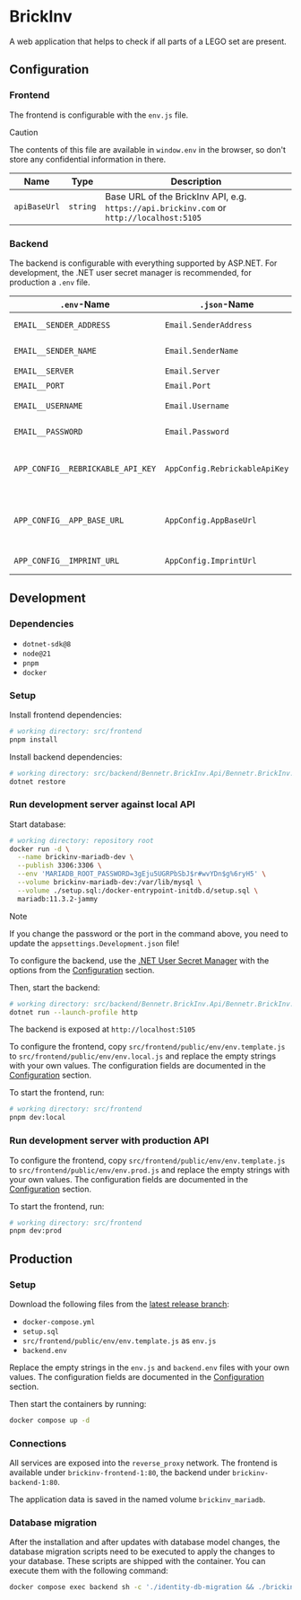 # BrickInv

A web application that helps to check if all parts of a LEGO set are present.

## Configuration

### Frontend

The frontend is configurable with the `env.js` file.

> [!CAUTION]
> The contents of this file are available in `window.env` in the browser,
> so don't store any confidential information in there.

| Name         | Type     | Description                                                                              |
|--------------|----------|------------------------------------------------------------------------------------------|
| `apiBaseUrl` | `string` | Base URL of the BrickInv API, e.g. `https://api.brickinv.com` or `http://localhost:5105` |

### Backend

The backend is configurable with everything supported by ASP.NET.
For development, the .NET user secret manager is recommended, for production a `.env` file.

| `.env`-Name                       | `.json`-Name                  | Type     | Description                                                                          |
|-----------------------------------|-------------------------------|----------|--------------------------------------------------------------------------------------|
| `EMAIL__SENDER_ADDRESS`           | `Email.SenderAddress`         | `string` | Email address that the emails are sent from                                          |
| `EMAIL__SENDER_NAME`              | `Email.SenderName`            | `string` | Name that is displayed as email sender                                               |
| `EMAIL__SERVER`                   | `Email.Server`                | `string` | SMTP Server address                                                                  |
| `EMAIL__PORT`                     | `Email.Port`                  | `string` | SMTP Server port                                                                     |
| `EMAIL__USERNAME`                 | `Email.Username`              | `string` | Username to log in at the SMTP Server                                                |
| `EMAIL__PASSWORD`                 | `Email.Password`              | `string` | Password to log in at the SMTP Server                                                |
| `APP_CONFIG__REBRICKABLE_API_KEY` | `AppConfig.RebrickableApiKey` | `string` | API key for Rebrickable, used for retrieving information about Lego sets             |
| `APP_CONFIG__APP_BASE_URL`        | `AppConfig.AppBaseUrl`        | `string` | Base URL of the BrickInv App, e.g. `https://brickinv.com` or `http://localhost:5137` |
| `APP_CONFIG__IMPRINT_URL`         | `AppConfig.ImprintUrl`        | `string` | URL to an imprint, used in emails                                                    |

## Development

### Dependencies

- `dotnet-sdk@8`
- `node@21`
- `pnpm`
- `docker`

### Setup

Install frontend dependencies:

```bash
# working directory: src/frontend
pnpm install
```

Install backend dependencies:

```bash
# working directory: src/backend/Bennetr.BrickInv.Api/Bennetr.BrickInv.Api
dotnet restore
```

### Run development server against local API

Start database:

```bash
# working directory: repository root
docker run -d \
  --name brickinv-mariadb-dev \
  --publish 3306:3306 \
  --env 'MARIADB_ROOT_PASSWORD=3gEju5UGRPbSbJ$r#wvYDn$g%6ryH5' \
  --volume brickinv-mariadb-dev:/var/lib/mysql \
  --volume ./setup.sql:/docker-entrypoint-initdb.d/setup.sql \
  mariadb:11.3.2-jammy
```

> [!NOTE]
> If you change the password or the port in the command above,
> you need to update the `appsettings.Development.json` file!

To configure the backend, use
the [.NET User Secret Manager](https://learn.microsoft.com/en-us/aspnet/core/security/app-secrets?view=aspnetcore-8.0&tabs=windows#secret-manager)
with the options from the [Configuration](#backend) section.

Then, start the backend:

```bash
# working directory: src/backend/Bennetr.BrickInv.Api/Bennetr.BrickInv.Api
dotnet run --launch-profile http
```

The backend is exposed at `http://localhost:5105`

To configure the frontend, copy `src/frontend/public/env/env.template.js` to `src/frontend/public/env/env.local.js` and
replace the empty strings with your own values.
The configuration fields are documented in the [Configuration](#frontend) section.

To start the frontend, run:

```bash
# working directory: src/frontend
pnpm dev:local
```

### Run development server with production API

To configure the frontend, copy `src/frontend/public/env/env.template.js` to `src/frontend/public/env/env.prod.js` and
replace the empty strings with your own values.
The configuration fields are documented in the [Configuration](#frontend) section.

To start the frontend, run:

```bash
# working directory: src/frontend
pnpm dev:prod
```

## Production

### Setup

Download the following files from the [latest release branch](https://github.com/bennetrr/brickinv/tree/release/v2.0):

- `docker-compose.yml`
- `setup.sql`
- `src/frontend/public/env/env.template.js` as `env.js`
- `backend.env`

Replace the empty strings in the `env.js` and `backend.env` files with your own values.
The configuration fields are documented in the [Configuration](#configuration) section.

Then start the containers by running:

```bash
docker compose up -d
```

### Connections

All services are exposed into the `reverse_proxy` network.
The frontend is available under `brickinv-frontend-1:80`, the backend under `brickinv-backend-1:80`.

The application data is saved in the named volume `brickinv_mariadb`.

### Database migration

After the installation and after updates with database model changes,
the database migration scripts need to be executed to apply the changes to your database.
These scripts are shipped with the container. You can execute them with the following command:

```bash
docker compose exec backend sh -c './identity-db-migration && ./brickinv-db-migration'
```
